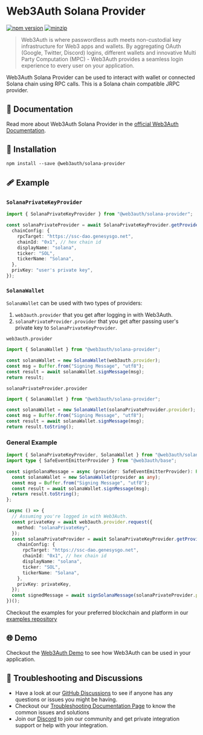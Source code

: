 # Web3Auth Solana Provider

[![npm version](https://img.shields.io/npm/v/@web3auth/solana-provider?label=%22%22)](https://www.npmjs.com/package/@web3auth/solana-provider/v/latest)
[![minzip](https://img.shields.io/bundlephobia/minzip/@web3auth/solana-provider?label=%22%22)](https://bundlephobia.com/result?p=@web3auth/solana-provider@latest)

> Web3Auth is where passwordless auth meets non-custodial key infrastructure for Web3 apps and wallets. By aggregating OAuth (Google, Twitter, Discord) logins, different wallets and innovative Multi Party Computation (MPC) - Web3Auth provides a seamless login experience to every user on your application.

Web3Auth Solana Provider can be used to interact with wallet or connected Solana chain using RPC calls. This is a Solana chain compatible JRPC provider.

## 📖 Documentation

Read more about Web3Auth Solana Provider in the [official Web3Auth Documentation](https://web3auth.io/docs/sdk/web/providers/solana#getting-a-provider-from-any-secp256k1-private-key).

## 🔗 Installation

```shell
npm install --save @web3auth/solana-provider
```

## 🩹 Example

### `SolanaPrivateKeyProvider`

```ts
import { SolanaPrivateKeyProvider } from "@web3auth/solana-provider";

const solanaPrivateProvider = await SolanaPrivateKeyProvider.getProviderInstance({
  chainConfig: {
    rpcTarget: "https://ssc-dao.genesysgo.net",
    chainId: "0x1", // hex chain id
    displayName: "solana",
    ticker: "SOL",
    tickerName: "Solana",
  },
  privKey: "user's private key",
});
```

### `SolanaWallet`

`SolanaWallet` can be used with two types of providers:

1. `web3auth.provider` that you get after logging in with Web3Auth.
2. `solanaPrivateProvider.provider` that you get after passing user's private key to `SolanaPrivateKeyProvider`.

`web3auth.provider`

```ts
import { SolanaWallet } from "@web3auth/solana-provider";

const solanaWallet = new SolanaWallet(web3auth.provider);
const msg = Buffer.from("Signing Message", "utf8");
const result = await solanaWallet.signMessage(msg);
return result;
```

`solanaPrivateProvider.provider`

```ts
import { SolanaWallet } from "@web3auth/solana-provider";

const solanaWallet = new SolanaWallet(solanaPrivateProvider.provider);
const msg = Buffer.from("Signing Message", "utf8");
const result = await solanaWallet.signMessage(msg);
return result.toString();
```

### General Example

```ts
import { SolanaPrivateKeyProvider, SolanaWallet } from "@web3auth/solana-provider";
import type { SafeEventEmitterProvider } from "@web3auth/base";

const signSolanaMessage = async (provider: SafeEventEmitterProvider): Promise<string> => {
  const solanaWallet = new SolanaWallet(provider as any);
  const msg = Buffer.from("Signing Message", "utf8");
  const result = await solanaWallet.signMessage(msg);
  return result.toString();
};

(async () => {
  // Assuming you're logged in with Web3Auth.
  const privateKey = await web3auth.provider.request({
    method: "solanaPrivateKey",
  });
  const solanaPrivateProvider = await SolanaPrivateKeyProvider.getProviderInstance({
    chainConfig: {
      rpcTarget: "https://ssc-dao.genesysgo.net",
      chainId: "0x1", // hex chain id
      displayName: "solana",
      ticker: "SOL",
      tickerName: "Solana",
    },
    privKey: privateKey,
  });
  const signedMessage = await signSolanaMessage(solanaPrivateProvider.provider);
})();
```

Checkout the examples for your preferred blockchain and platform in our [examples repository](https://github.com/Web3Auth/examples/)

## 🌐 Demo

Checkout the [Web3Auth Demo](https://demo-app.web3auth.io/) to see how Web3Auth can be used in your application.

## 💬 Troubleshooting and Discussions

- Have a look at our [GitHub Discussions](https://github.com/Web3Auth/Web3Auth/discussions?discussions_q=sort%3Atop) to see if anyone has any questions or issues you might be having.
- Checkout our [Troubleshooting Documentation Page](https://web3auth.io/docs/troubleshooting) to know the common issues and solutions
- Join our [Discord](https://discord.gg/web3auth) to join our community and get private integration support or help with your integration.
